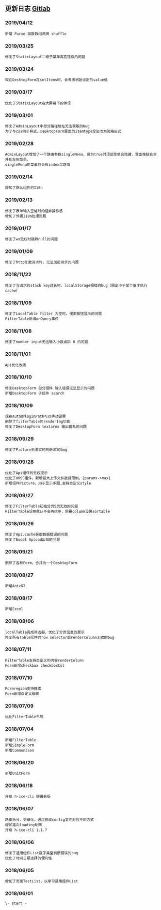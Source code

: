 ## 更新日志 <a href="https://gitlab.com/h-web/h-react-library" target="_blank">Gitlab</a>
### 2019/04/12
    新增 Parse 函数数组洗牌 shuffle
### 2019/03/25
    修复了StaticLayout二级子菜单高亮错误的问题
### 2019/03/24
    现在DesktopForm在setItems时，会考虑初始设定的value值
### 2019/03/17
    优化了StaticLayout在大屏幕下的体现
### 2019/03/01
    修复了AdminLayout中部分路径地址无法获取的bug
    为了与css同步样式，DesktopForm里面的itemtype全部改为驼峰形式
### 2019/02/28
    AdminLayout增加了一个路由参数singleMenu，设为true时顶部菜单会隐藏，登出按钮会合并到左侧菜单。
    singleMenu的菜单只会有index层路由
### 2019/02/14
    增加了默认组件的I18n
### 2019/02/13
    修复了表单输入空格时的怪异操作感
    增加了外置I18n处理流程
### 2019/01/17
    修复了ws无权时跳转null的问题
### 2019/01/09
    修复了http复数请求时，无法加密请求的问题
### 2018/11/22
    修复了当请求的stack key过长时，localStorage报错的bug（限定小于某个值才执行cache）
### 2018/11/09
    修复了LocalTable filter 为空时，搜索按钮显示的问题
    FilterTable新增onQuery事件
### 2018/11/08
    修复了number input无法输入小数点后 0 的问题
### 2018/11/01
    Api优化改版
### 2018/10/10
    修复DesktopForm 部分组件 输入错误无法显示的问题
    新增DesktopForm 子组件 search
### 2018/10/09
    现在Auth的loginPath可以手动设置
    删除了filterTable的renderImg功能
    修复了DesktopForm textarea 输出错乱的问题
### 2018/09/29
    修复了Picture无法实时刷新UI的bug
### 2018/09/28
    优化了Api组件的无权提示
    优化了HOSS组件，新增最大上传文件数目限制，{params->max}
    新增组件Picture，用于显示多图,支持自定义style
### 2018/09/27
    修复了FilterTable初始分页5页无效的问题
    FilterTable现在默认不会再排序，需要column设置sortable
### 2018/09/26
    修复了Api.cache获取数据错误的问题
    修复了Excel Upload出错的问题
### 2018/09/21
    删除了各种Form，合并为一个DesktopForm
### 2018/08/27
    新增AntvG2
### 2018/08/17
    新增Excel
### 2018/08/06
    localTable完成筛选器，优化了分页信息的展示
    修复所有Table组件的row selector后renderColumn无效的bug
### 2018/07/11
    FilterTable支持自定义列内容renderColumn
    Form新增checkbox checkboxCol
### 2018/07/10
    Formregion支持搜索
    Form新增自定义级联
### 2018/07/09
    优化FilterTable布局
### 2018/07/04
    新增FilterTable
    新增SimpleForm
    新增CommonJson
### 2018/06/20
    新增UnitForm
### 2018/06/18
    升级 h-ice-cli 随最新版
### 2018/06/07
    路由拆分，更细化，通过修改config文件对应不同方式
    增加路由loading动画
    升级 h-ice-cli 1.1.7
### 2018/06/06
    修复了通用组件List数字类型判断错误的bug
    优化了时间日期选择的便利性
### 2018/06/05
    增加了页面TestList，以学习通用组件List
### 2018/06/01
    \- start -
